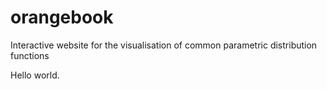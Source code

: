 # orangebook
Interactive website for the visualisation of common parametric distribution functions

Hello world.